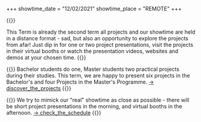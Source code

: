 +++
showtime_date = "12/02/2021"
showtime_place = "REMOTE"
+++

{{<teaser category="about showtime" title="Projects over Distance">}}

This Term is already the second term all projects and our showtime are held in
a distance format - sad, but also an opportunity to explore the projects
from afar! Just dip in for one or two project presentations, visit the projects
in their virtual booths or watch the presentation videos,
websites and demos at your chosen time.
{{</teaser>}}

{{<teaser category="projects" title="One Term Twelve Projects">}}
Bachelor students do one, Master students two practical projects during their studies. This term, we
are happy to present six projects in the Bachelor's and four Projects in the Master's Programme.
[-> discover_the_projects](/projects)
{{</teaser>}}

{{<teaser category="schedule" title="Almost as in real life">}}
We try to mimick our "real" showtime as close as possible - there will be short project presentations in the morning, and
virtual booths in the afternoon.
[-> check_the_schedule](/schedule)
{{</teaser>}}
